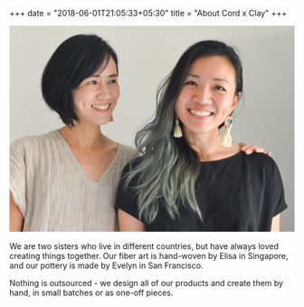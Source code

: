 +++
date = "2018-06-01T21:05:33+05:30"
title = "About Cord x Clay"
+++

![1]

We are two sisters who live in different countries, but have always loved creating things together. Our fiber art is hand-woven by Elisa in Singapore, and our pottery is made by Evelyn in San Francisco. 

Nothing is outsourced - we design all of our products and create them by hand, in small batches or as one-off pieces.

[1]: /img/headshot.jpg
